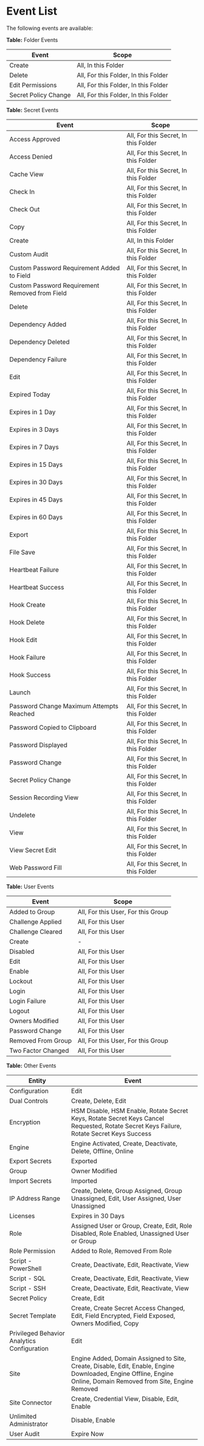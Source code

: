 [title]: # "Event List"
[tags]: # "Event List, Event Subscription List"
[priority]: # "1000"

# Event List

The following events are available:

**Table:** Folder Events

| Event                | Scope                                |
| -------------------- | ------------------------------------ |
| Create               | All, In this Folder                  |
| Delete               | All, For this Folder, In this Folder |
| Edit Permissions     | All, For this Folder, In this Folder |
| Secret Policy Change | All, For this Folder, In this Folder |

**Table:** Secret Events

| Event                                          | Scope                                |
| ---------------------------------------------- | ------------------------------------ |
| Access Approved                                | All, For this Secret, In this Folder |
| Access Denied                                  | All, For this Secret, In this Folder |
| Cache View                                     | All, For this Secret, In this Folder |
| Check In                                       | All, For this Secret, In this Folder |
| Check Out                                      | All, For this Secret, In this Folder |
| Copy                                           | All, For this Secret, In this Folder |
| Create                                         | All, In this Folder                  |
| Custom Audit                                   | All, For this Secret, In this Folder |
| Custom Password Requirement Added to Field     | All, For this Secret, In this Folder |
| Custom Password Requirement Removed from Field | All, For this Secret, In this Folder |
| Delete                                         | All, For this Secret, In this Folder |
| Dependency Added                               | All, For this Secret, In this Folder |
| Dependency Deleted                             | All, For this Secret, In this Folder |
| Dependency Failure                             | All, For this Secret, In this Folder |
| Edit                                           | All, For this Secret, In this Folder |
| Expired Today                                  | All, For this Secret, In this Folder |
| Expires in 1 Day                               | All, For this Secret, In this Folder |
| Expires in 3 Days                              | All, For this Secret, In this Folder |
| Expires in 7 Days                              | All, For this Secret, In this Folder |
| Expires in 15 Days                             | All, For this Secret, In this Folder |
| Expires in 30 Days                             | All, For this Secret, In this Folder |
| Expires in 45 Days                             | All, For this Secret, In this Folder |
| Expires in 60 Days                             | All, For this Secret, In this Folder |
| Export                                         | All, For this Secret, In this Folder |
| File Save                                      | All, For this Secret, In this Folder |
| Heartbeat Failure                              | All, For this Secret, In this Folder |
| Heartbeat Success                              | All, For this Secret, In this Folder |
| Hook Create                                    | All, For this Secret, In this Folder |
| Hook Delete                                    | All, For this Secret, In this Folder |
| Hook Edit                                      | All, For this Secret, In this Folder |
| Hook Failure                                   | All, For this Secret, In this Folder |
| Hook Success                                   | All, For this Secret, In this Folder |
| Launch                                         | All, For this Secret, In this Folder |
| Password Change Maximum Attempts Reached       | All, For this Secret, In this Folder |
| Password Copied to Clipboard                   | All, For this Secret, In this Folder |
| Password Displayed                             | All, For this Secret, In this Folder |
| Password Change                                | All, For this Secret, In this Folder |
| Secret Policy Change                           | All, For this Secret, In this Folder |
| Session Recording View                         | All, For this Secret, In this Folder |
| Undelete                                       | All, For this Secret, In this Folder |
| View                                           | All, For this Secret, In this Folder |
| View Secret Edit                               | All, For this Secret, In this Folder |
| Web Password Fill                              | All, For this Secret, In this Folder |

**Table:** User Events

| Event              | Scope                              |
| ------------------ | ---------------------------------- |
| Added to Group     | All, For this User, For this Group |
| Challenge Applied  | All, For this User                 |
| Challenge Cleared  | All, For this User                 |
| Create             | -                                  |
| Disabled           | All, For this User                 |
| Edit               | All, For this User                 |
| Enable             | All, For this User                 |
| Lockout            | All, For this User                 |
| Login              | All, For this User                 |
| Login Failure      | All, For this User                 |
| Logout             | All, For this User                 |
| Owners Modified    | All, For this User                 |
| Password Change    | All, For this User                 |
| Removed From Group | All, For this User, For this Group |
| Two Factor Changed | All, For this User                 |

**Table:** Other Events

| **Entity**                                  | Event                                                        |
| ------------------------------------------- | ------------------------------------------------------------ |
| Configuration                               | Edit                                                         |
| Dual Controls                               | Create, Delete, Edit                                         |
| Encryption                                  | HSM Disable, HSM Enable, Rotate Secret Keys, Rotate Secret  Keys Cancel Requested, Rotate Secret Keys Failure, Rotate Secret Keys Success |
| Engine                                      | Engine Activated, Create, Deactivate, Delete, Offline, Online |
| Export Secrets                              | Exported                                                     |
| Group                                       | Owner Modified                                               |
| Import Secrets                              | Imported                                                     |
| IP Address Range                            | Create, Delete, Group Assigned, Group Unassigned, Edit,  User Assigned, User Unassigned |
| Licenses                                    | Expires in 30 Days                                           |
| Role                                        | Assigned User or Group, Create, Edit, Role Disabled,  Role Enabled, Unassigned User or Group |
| Role Permission                             | Added to Role, Removed From Role                             |
| Script - PowerShell                         | Create, Deactivate, Edit, Reactivate, View                   |
| Script - SQL                                | Create, Deactivate, Edit, Reactivate, View                   |
| Script - SSH                                | Create, Deactivate, Edit, Reactivate, View                   |
| Secret Policy                               | Create, Edit                                                 |
| Secret Template                             | Create, Create Secret Access Changed, Edit, Field  Encrypted, Field Exposed, Owners Modified, Copy |
| Privileged Behavior Analytics Configuration | Edit                                                         |
| Site                                        | Engine Added, Domain Assigned to Site, Create, Disable,  Edit, Enable, Engine Downloaded, Engine Offline, Engine Online, Domain  Removed from Site, Engine Removed |
| Site Connector                              | Create, Credential View, Disable, Edit, Enable               |
| Unlimited Administrator                     | Disable, Enable                                              |
| User Audit                                  | Expire Now                                                   |
